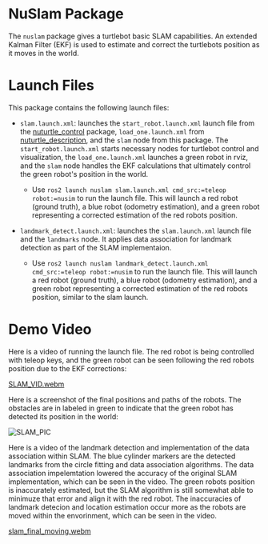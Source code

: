 # NuSlam Package
The `nuslam` package gives a turtlebot basic SLAM capabilities. An extended Kalman Filter (EKF) is used to estimate and correct the turtlebots position as it moves in the world. 

# Launch Files
This package contains the following launch files:
* `slam.launch.xml`: launches the `start_robot.launch.xml` launch file from the [nuturtle_control](nuturtle_control) package, `load_one.launch.xml` from [nuturtle_description](nuturtle_description), and the `slam` node from this package. The `start_robot.launch.xml` starts necessary nodes for turtlebot control and visualization, the  `load_one.launch.xml` launches a green robot in rviz, and the `slam` node handles the EKF calculations that ultimately control the green robot's position in the world. 
    * Use `ros2 launch nuslam slam.launch.xml cmd_src:=teleop robot:=nusim` to run the launch file. This will launch a red robot (ground truth), a blue robot (odometry estimation), and a green robot representing a corrected estimation of the red robots position. 
    
* `landmark_detect.launch.xml`: launches the `slam.launch.xml` launch file and the `landmarks` node. It applies data association for landmark detection as part of the SLAM implementaion. 
    * Use `ros2 launch nuslam landmark_detect.launch.xml cmd_src:=teleop robot:=nusim` to run the launch file. This will launch a red robot (ground truth), a blue robot (odometry estimation), and a green robot representing a corrected estimation of the red robots position, similar to the slam launch. 

# Demo Video
Here is a video of running the launch file. The red robot is being controlled with teleop keys, and the green robot can be seen following the red robots position due to the EKF corrections:

[SLAM_VID.webm](https://github.com/allan-gc/ros2-ekf-slam/assets/103614797/8f4b2ba6-c4a0-487f-b4d7-3325bcf558f5)

Here is a screenshot of the final positions and paths of the robots. The obstacles are in labeled in green to indicate that the green robot has detected its position in the world:

![SLAM_PIC](https://user-images.githubusercontent.com/103614797/222307740-25ac1c95-9d7c-4ef3-80f3-8f13d1d2999f.png)


Here is a video of the landmark detection and implementation of the data association within SLAM. The blue cylinder markers are the detected landmarks from the circle fitting and data association algorithms. The data association impelemtation lowered the accuracy of the original SLAM implementation, which can be seen in the video. The green robots position is inaccurately estimated, but the SLAM algorithm is still somewhat able to minimuze that error and align it with the red robot. The inaccuracies of landmark detecion and location estimation occur more as the robots are moved within the envorinment, which can be seen in the video. 


[slam_final_moving.webm](https://github.com/allan-gc/ros2-ekf-slam/assets/103614797/38887cf5-c518-47e8-bc0e-8786517121d6)
















